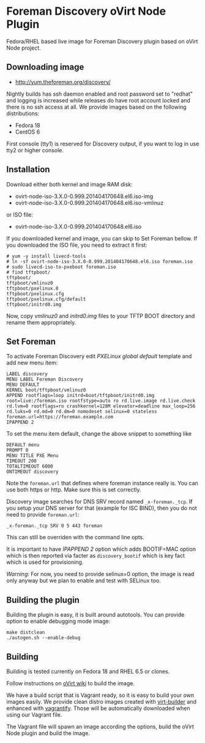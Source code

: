 Foreman Discovery oVirt Node Plugin
===================================

Fedora/RHEL based live image for Foreman Discovery plugin based on oVirt Node
project.

Downloading image
-----------------

 * http://yum.theforeman.org/discovery/

Nightly builds has ssh daemon enabled and root password set to "redhat" and
logging is increased while releases do have root account locked and there is
no ssh access at all. We provide images based on the following distributions:

 * Fedora 18
 * CentOS 6

First console (tty1) is reserved for Discovery output, if you want to log in
use tty2 or higher console.

Installation
------------

Download either both kernel and image RAM disk:

 * ovirt-node-iso-3.X.0-0.999.201404170648.el6.iso-img
 * ovirt-node-iso-3.X.0-0.999.201404170648.el6.iso-vmlinuz

or ISO file:

 * ovirt-node-iso-3.X.0-0.999.201404170648.el6.iso

If you downloaded kernel and image, you can skip to Set Foreman bellow. If you
downloaded the ISO file, you need to extract it first:

    # yum -y install livecd-tools
    # ln -sf ovirt-node-iso-3.X.0-0.999.201404170648.el6.iso foreman.iso
    # sudo livecd-iso-to-pxeboot foreman.iso
    # find tftpboot/
    tftpboot/
    tftpboot/vmlinuz0
    tftpboot/pxelinux.0
    tftpboot/pxelinux.cfg
    tftpboot/pxelinux.cfg/default
    tftpboot/initrd0.img

Now, copy *vmlinuz0* and *initrd0.img* files to your TFTP BOOT directory and
rename them appropriately.

Set Foreman
-----------

To activate Foreman Discovery edit *PXELinux global default* template and add
new menu item:

    LABEL discovery
    MENU LABEL Foreman Discovery
    MENU DEFAULT
    KERNEL boot/tftpboot/vmlinuz0
    APPEND rootflags=loop initrd=boot/tftpboot/initrd0.img root=live:/foreman.iso rootfstype=auto ro rd.live.image rd.live.check rd.lvm=0 rootflags=ro crashkernel=128M elevator=deadline max_loop=256 rd.luks=0 rd.md=0 rd.dm=0 nomodeset selinux=0 stateless foreman.url=https://foreman.example.com
    IPAPPEND 2

To set the menu item default, change the above snippet to something like

    DEFAULT menu
    PROMPT 0
    MENU TITLE PXE Menu
    TIMEOUT 200
    TOTALTIMEOUT 6000
    ONTIMEOUT discovery

Note the `foreman.url` that defines where foreman instance really is. You can
use both https or http. Make sure this is set correctly.

Discovery image searches for DNS SRV record named `_x-foreman._tcp`. If you
setup your DNS server for that (example for ISC BIND), then you do not need to
provide `foreman.url`:

    _x-foreman._tcp SRV 0 5 443 foreman

This can still be overriden with the command line opts.

It is important to have *IPAPPEND 2* option which adds BOOTIF=MAC option which
is then reported via facter as `discovery_bootif` which is key fact which is
used for provisioning.

_Warning_: For now, you need to provide selinux=0 option, the image is read
only anyway but we plan to enable and test with SELinux too.

Building the plugin
-------------------

Building the plugin is easy, it is built around autotools. You can provide
option to enable debugging mode image:

    make distclean
    ./autogen.sh --enable-debug

Building
--------

Building is tested currently on Fedora 18 and RHEL 6.5 or clones.

Follow instructions on [oVirt
wiki](http://www.ovirt.org/Node_Building#From_Git) to build the image.

We have a build script that is Vagrant ready, so it is easy to build your own
images easily. We provide clean distro images created with
[virt-builder](http://libguestfs.org/virt-builder.1.html) and enhanced with
[vagrantify](https://github.com/domcleal/vagrantify). Those will be
automatically downloaded when using our Vagrant file.

The Vagrant file will spawn an image according the options, build the oVirt
Node plugin and build the image.

